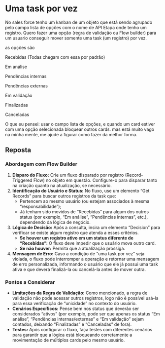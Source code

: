 # Uma task por vez

No sales force tenho um kanban de um objeto que está sendo agrupado pelo campo lista de opções com o nome de API Etapa onde tenho um registro. Quero fazer uma opção (regra de validação ou Flow builder) para um usuario conseguir mover somente uma task (um registro) por vez.

as opções são

Recebidas (Todas chegam com essa por padrão)

Em análise

Pendências internas

Pendências externas

Em validação

Finalizadas

Canceladas

O que eu pensei: usar o campo lista de opções, e quando um card estiver com uma opção selecionada bloquear outros cards. mas está muito vago na minha mente, me ajude a figurar como fazer da melhor forma.

## Reposta

### Abordagem com Flow Builder

1. **Disparo do Fluxo:**
   Crie um fluxo disparado por registro (Record-Triggered Flow) no objeto em questão. Configure-o para disparar tanto na criação quanto na atualização, se necessário.
2. **Identificação do Usuário e Status:**
   No fluxo, use um elemento “Get Records” para buscar outros registros da task que:
   - Pertencem ao mesmo usuário (ou estejam associados à mesma “responsabilidade”);
   - Já tenham sido movidos de “Recebidas” para algum dos outros status (por exemplo, “Em análise”, “Pendências internas”, etc.), dependendo da lógica de negócio.
3. **Lógica de Decisão:**
   Após a consulta, insira um elemento “Decision” para verificar se existe algum registro que atenda a esses critérios.
   - **Se houver um registro ativo em um status diferente de “Recebidas”:**
     O fluxo deve impedir que o usuário mova outro card.
   - **Se não houver:**
     Permita que a atualização prossiga.
4. **Mensagem de Erro:**
   Caso a condição de “uma task por vez” seja violada, o fluxo pode interromper a operação e retornar uma mensagem de erro personalizada, informando o usuário que ele já possui uma task ativa e que deverá finalizá-la ou cancelá-la antes de mover outra.

### Pontos a Considerar

- **Limitações da Regra de Validação:**
  Como mencionado, a regra de validação não pode acessar outros registros, logo não é possível usá-la para essa verificação de “unicidade” no contexto do usuário.
- **Cenários Específicos:**
  Pense bem nos status que deverão ser considerados “ativos” (por exemplo, pode ser que apenas os status “Em análise”, “Pendências internas/externas” e “Em validação” sejam contados, deixando “Finalizadas” e “Canceladas” de fora).
- **Testes:**
  Após configurar o fluxo, faça testes com diferentes cenários para garantir que a lógica está bloqueando corretamente a movimentação de múltiplos cards pelo mesmo usuário.
